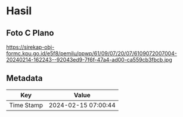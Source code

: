 # Hasil

## Foto C Plano

https://sirekap-obj-formc.kpu.go.id/e5f8/pemilu/ppwp/61/09/07/20/07/6109072007004-20240214-162243--92043ed9-7f6f-47a4-ad00-ca559cb3fbcb.jpg


## Metadata

| Key        | Value               |
| ---------- | ------------------- |
| Time Stamp | 2024-02-15 07:00:44 |



